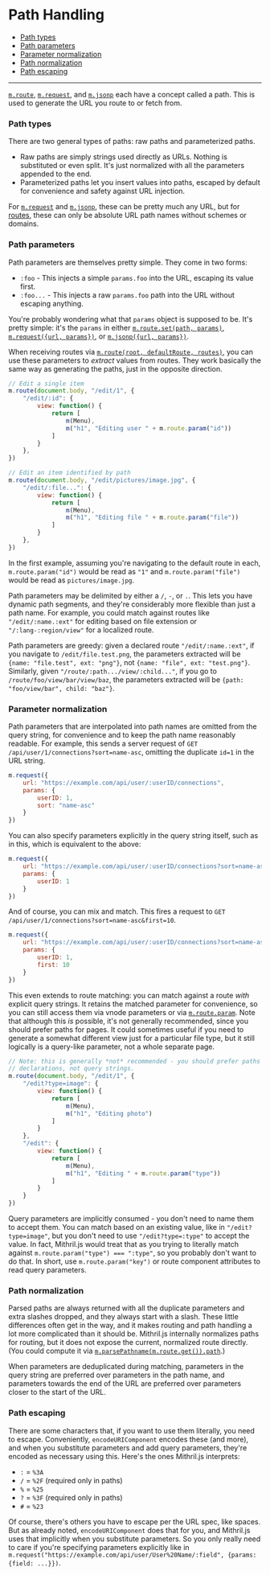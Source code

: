 <!--meta-description
Documentation on how to work with paths in Mithril.js
-->
# Path Handling

- [Path types](#path-types)
- [Path parameters](#path-parameters)
- [Parameter normalization](#parameter-normalization)
- [Path normalization](#path-normalization)
- [Path escaping](#path-escaping)

-----

[`m.route`](route.md), [`m.request`](request.md), and [`m.jsonp`](jsonp.md) each have a concept called a path. This is used to generate the URL you route to or fetch from.

### Path types

There are two general types of paths: raw paths and parameterized paths.

- Raw paths are simply strings used directly as URLs. Nothing is substituted or even split. It's just normalized with all the parameters appended to the end.
- Parameterized paths let you insert values into paths, escaped by default for convenience and safety against URL injection.

For [`m.request`](request.md) and [`m.jsonp`](jsonp.md), these can be pretty much any URL, but for [routes](route.md), these can only be absolute URL path names without schemes or domains.

### Path parameters

Path parameters are themselves pretty simple. They come in two forms:

- `:foo` - This injects a simple `params.foo` into the URL, escaping its value first.
- `:foo...` - This injects a raw `params.foo` path into the URL without escaping anything.

You're probably wondering what that `params` object is supposed to be. It's pretty simple: it's the `params` in either [`m.route.set(path, params)`](route.md#mrouteset), [`m.request({url, params})`](request.md#signature), or [`m.jsonp({url, params})`](jsonp.md#signature).

When receiving routes via [`m.route(root, defaultRoute, routes)`](route.md#signature), you can use these parameters to *extract* values from routes. They work basically the same way as generating the paths, just in the opposite direction.

```javascript
// Edit a single item
m.route(document.body, "/edit/1", {
	"/edit/:id": {
    	view: function() {
    		return [
    			m(Menu),
    			m("h1", "Editing user " + m.route.param("id"))
    		]
    	}
    },
})

// Edit an item identified by path
m.route(document.body, "/edit/pictures/image.jpg", {
	"/edit/:file...": {
    	view: function() {
    		return [
    			m(Menu),
    			m("h1", "Editing file " + m.route.param("file"))
    		]
    	}
    },
})
```

In the first example, assuming you're navigating to the default route in each, `m.route.param("id")` would be read as `"1"` and `m.route.param("file")` would be read as `pictures/image.jpg`.

Path parameters may be delimited by either a `/`, `-`, or `.`. This lets you have dynamic path segments, and they're considerably more flexible than just a path name. For example, you could match against routes like `"/edit/:name.:ext"` for editing based on file extension or `"/:lang-:region/view"` for a localized route.

Path parameters are greedy: given a declared route `"/edit/:name.:ext"`, if you navigate to `/edit/file.test.png`, the parameters extracted will be `{name: "file.test", ext: "png"}`, not `{name: "file", ext: "test.png"}`. Similarly, given `"/route/:path.../view/:child..."`, if you go to `/route/foo/view/bar/view/baz`, the parameters extracted will be `{path: "foo/view/bar", child: "baz"}`.

### Parameter normalization

Path parameters that are interpolated into path names are omitted from the query string, for convenience and to keep the path name reasonably readable. For example, this sends a server request of `GET /api/user/1/connections?sort=name-asc`, omitting the duplicate `id=1` in the URL string.

```javascript
m.request({
    url: "https://example.com/api/user/:userID/connections",
    params: {
        userID: 1,
        sort: "name-asc"
    }
})
```

You can also specify parameters explicitly in the query string itself, such as in this, which is equivalent to the above:

```javascript
m.request({
    url: "https://example.com/api/user/:userID/connections?sort=name-asc",
    params: {
        userID: 1
    }
})
```

And of course, you can mix and match. This fires a request to `GET /api/user/1/connections?sort=name-asc&first=10`.

```javascript
m.request({
    url: "https://example.com/api/user/:userID/connections?sort=name-asc",
    params: {
        userID: 1,
        first: 10
    }
})
```

This even extends to route matching: you can match against a route *with* explicit query strings. It retains the matched parameter for convenience, so you can still access them via vnode parameters or via [`m.route.param`](route.md#mrouteparam). Note that although this *is* possible, it's not generally recommended, since you should prefer paths for pages. It could sometimes useful if you need to generate a somewhat different view just for a particular file type, but it still logically is a query-like parameter, not a whole separate page.

```javascript
// Note: this is generally *not* recommended - you should prefer paths for route
// declarations, not query strings.
m.route(document.body, "/edit/1", {
	"/edit?type=image": {
    	view: function() {
    		return [
    			m(Menu),
    			m("h1", "Editing photo")
    		]
    	}
    },
    "/edit": {
        view: function() {
    		return [
    			m(Menu),
    			m("h1", "Editing " + m.route.param("type"))
    		]
    	}
    }
})
```

Query parameters are implicitly consumed - you don't need to name them to accept them. You can match based on an existing value, like in `"/edit?type=image"`, but you don't need to use `"/edit?type=:type"` to accept the value. In fact, Mithril.js would treat that as you trying to literally match against `m.route.param("type") === ":type"`, so you probably don't want to do that. In short, use `m.route.param("key")` or route component attributes to read query parameters.

### Path normalization

Parsed paths are always returned with all the duplicate parameters and extra slashes dropped, and they always start with a slash. These little differences often get in the way, and it makes routing and path handling a lot more complicated than it should be. Mithril.js internally normalizes paths for routing, but it does not expose the current, normalized route directly. (You could compute it via [`m.parsePathname(m.route.get()).path`](parsePathname.md).)

When parameters are deduplicated during matching, parameters in the query string are preferred over parameters in the path name, and parameters towards the end of the URL are preferred over parameters closer to the start of the URL.

### Path escaping

There are some characters that, if you want to use them literally, you need to escape. Conveniently, `encodeURIComponent` encodes these (and more), and when you substitute parameters and add query parameters, they're encoded as necessary using this. Here's the ones Mithril.js interprets:

- `:` = `%3A`
- `/` = `%2F` (required only in paths)
- `%` = `%25`
- `?` = `%3F` (required only in paths)
- `#` = `%23`

Of course, there's others you have to escape per the URL spec, like spaces. But as already noted, `encodeURIComponent` does that for you, and Mithril.js uses that implicitly when you substitute parameters. So you only really need to care if you're specifying parameters explicitly like in `m.request("https://example.com/api/user/User%20Name/:field", {params: {field: ...}})`.
